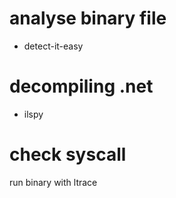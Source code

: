 # analyse binary file

- detect-it-easy

# decompiling .net

- ilspy

# check syscall

run binary with ltrace
